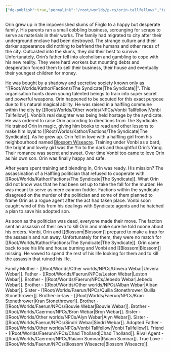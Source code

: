 ```yaml
---
{"dg-publish":true,"permalink":"/root/worlds/p-cs/orin-tallfellow/","tags":["Faerun","Mafia","Mo"]}
---
```



Orin grew up in the impoverished slums of Firglo to a happy but desperate family. His parents ran a small cobbling business, scrounging for scraps to serve as materials in their works. The family had migrated to city after their underground enclave had been destroyed. The strange culture and their darker appearance did nothing to befriend the humans and other races of the city. Outcasted into the slums, they did their best to survive. Unfortunately, Orin’s father fell into alcoholism and gambling to cope with his new reality. They were hard workers but mounting debts and desperation forced them to sell their business, their house and eventually their youngest children for money.

He was bought by a shadowy and secretive society known only as “[[Root/Worlds/Kathor/Factions/The Syndicate\|The Syndicate]]”. This organisation hunts down young talented beings to train into super secret and powerful weapons. Orin happened to be scouted for this exact purpose due to his natural magical ability. He was raised in a halfling commune within the city by [[Root/Worlds/Other worlds/NPCs/Vonbi Tallfellow\|Vonbi Tallfellow]]. Vonbi’s real daughter was being held hostage by the syndicate. He was ordered to raise Orin according to directions from The Syndicate. He trained Orin in magic, giving him books to read and other lessons to make him loyal to [[Root/Worlds/Kathor/Factions/The Syndicate\|The Syndicate]]. As he grew up. Orin fell in love with a halfling girl from his neighbourhood named [Blossom Wiseacre](Blossom%20Wiseacre.md). Training under Vonbi as a bard, the bright and lovely girl was the Yin to the dark and thoughtful Orin’s Yang. Their romance was secret and sweet. Over time Vonbi too came to love Orin as his own son. Orin was finally happy and safe. 

After years spent training and blending in, Orin was ready. His mission? The assassination of a Halfling politician that refused to cooperate with [[Root/Worlds/Kathor/Factions/The Syndicate\|The Syndicate]]. What Orin did not know was that he had been set up to take the fall for the murder. He was meant to serve as mere cannon fodder. Factions within the syndicate disagreed on the murder of the politician and some of them planned to frame Orin as a rogue agent after the act had taken place. Vonbi soon caught wind of this from his dealings with Syndicate agents and he hatched a plan to save his adopted son. 

As soon as the politician was dead, everyone made their move. The faction sent an assassin of their own to kill Orin and make sure he told noone about his orders. Vonbi, Orin and [[Blossom\|Blossom]] prepared to make a trap for the assassin and run away. Unfortunately for them, they were no match for [[Root/Worlds/Kathor/Factions/The Syndicate\|The Syndicate]]. Orin came back to see his life and house burning and Vonbi and [[Blossom\|Blossom]] missing. He vowed to spend the rest of his life looking for them and to kill the assassin that ruined his life.

Family 
Mother - [[Root/Worlds/Other worlds/NPCs/Unvera Webar\|Unvera Webar]]. 
Father - [[Root/Worlds/Faerun/NPCs/Leston Webar\|Leston Webar]]. 
Brother - [[Root/Worlds/Faerun/NPCs/Jebedo Webar\|Jebedo Webar]]. 
Brother - [[Root/Worlds/Other worlds/NPCs/Alban Webar\|Alban Webar]]. 
Sister - [[Root/Worlds/Faerun/NPCs/Quilla Stonethrower\|Quilla Stonethrower]]. 
Brother-in-law - [[Root/Worlds/Faerun/NPCs/Kran Stonethrower\|Kran Stonethrower]]. 
Brother - [[Root/Worlds/Faerun/NPCs/Bouvie Webar\|Bouvie Webar]]. 
Brother - [[Root/Worlds/Caermor/NPCs/Bron Webar\|Bron Webar]]. 
Sister - [[Root/Worlds/Other worlds/NPCs/Alyn Webar\|Alyn Webar]]. 
Sister - [[Root/Worlds/Faerun/NPCs/Sindri Webar\|Sindri Webar]]. 
Adopted Father - [[Root/Worlds/Other worlds/NPCs/Vonbi Tallfellow\|Vonbi Tallfellow]]. 
Friend - [[Root/Worlds/Faerun/NPCs/Chad Tholland\|Chad Tholland]].
Rival Agent - [[Root/Worlds/Caermor/NPCs/Raiann Sumnar\|Raiann Sumnar]]. 
True Love - [[Root/Worlds/Faerun/NPCs/Blossom Wiseacre\|Blossom Wiseacre]]. 